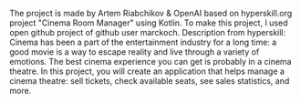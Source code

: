 The project is made by Artem Riabchikov & OpenAI based on hyperskill.org project "Cinema Room Manager" using Kotlin.
To make this project, I used open github project of github user marckoch.
Description from hyperskill: 
Cinema has been a part of the entertainment industry for a long time: a good movie is a way to escape reality and live through a variety of emotions.
The best cinema experience you can get is probably in a cinema theatre.
In this project, you will create an application that helps manage a cinema theatre: sell tickets, check available seats, see sales statistics, and more.
